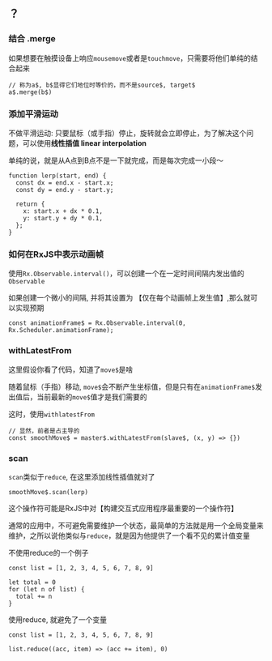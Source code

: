 ## ？

### 结合 .merge

如果想要在触摸设备上响应`mousemove`或者是`touchmove`，只需要将他们单纯的结合起来

````
// 称为a$, b$显得它们地位时等价的，而不是source$, target$
a$.merge(b$)
````

### 添加平滑运动

不做平滑运动: 只要鼠标（或手指）停止，旋转就会立即停止，为了解决这个问题，可以使用**线性插值 linear interpolation**

单纯的说，就是从A点到B点不是一下就完成，而是每次完成一小段～

````
function lerp(start, end) {
  const dx = end.x - start.x;
  const dy = end.y - start.y;

  return {
    x: start.x + dx * 0.1,
    y: start.y + dy * 0.1,
  };
}
````

### 如何在RxJS中表示动画帧

使用`Rx.Observable.interval()`，可以创建一个在一定时间间隔内发出值的`Observable`

如果创建一个微小的间隔, 并将其设置为 【仅在每个动画帧上发生值】,那么就可以实现预期

````
const animationFrame$ = Rx.Observable.interval(0, Rx.Scheduler.animationFrame);
````

### withLatestFrom

这里假设你看了代码，知道了`move$`是啥

随着鼠标（手指）移动, `move$`会不断产生坐标值，但是只有在`animationFrame$`发出值后，当前最新的`move$`值才是我们需要的

这时，使用`withlatestFrom`

````
// 显然，前者是占主导的
const smoothMove$ = master$.withLatestFrom(slave$, (x, y) => {})
````

### scan 

`scan`类似于`reduce`, 在这里添加线性插值就对了

````
smoothMove$.scan(lerp)
````

这个操作符可能是RxJS中对【构建交互式应用程序最重要的一个操作符】

通常的应用中，不可避免需要维护一个状态，最简单的方法就是用一个全局变量来维护，之所以说他类似与`reduce`，就是因为他提供了一个看不见的累计值变量

不使用reduce的一个例子

````
const list = [1, 2, 3, 4, 5, 6, 7, 8, 9]

let total = 0
for (let n of list) {
  total += n
}
````

使用reduce, 就避免了一个变量

````
const list = [1, 2, 3, 4, 5, 6, 7, 8, 9]

list.reduce((acc, item) => (acc += item), 0)
````
